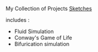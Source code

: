 My Collection of Projects [Sketches](https://editor.p5js.org/Eurus/sketches)

includes :  
- Fluid Simulation
- Conway's Game of Life
- Bifurication simulation 
